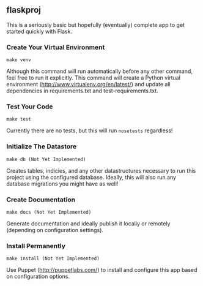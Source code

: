 ## flaskproj

This is a seriously basic but hopefully (eventually) complete app to get started quickly with Flask.

### Create Your Virtual Environment
    make venv

Although this command will run automatically before any other command, feel free to run it explicitly. This command will create a Python virtual environment (http://www.virtualenv.org/en/latest/) and update all dependencies in requirements.txt and test-requirements.txt. 


### Test Your Code
    make test

Currently there are no tests, but this will run `nosetests` regardless!


### Initialize The Datastore
    make db (Not Yet Implemented)
    
Creates tables, indicies, and any other datastructures necessary to run this project using the configured database. Ideally, this will also run any database migrations you might have as well!


### Create Documentation
    make docs (Not Yet Implemented)
    
Generate documentation and ideally publish it locally or remotely (depending on configuration settings).


### Install Permanently
    make install (Not Yet Implemented)
    
Use Puppet (http://puppetlabs.com/) to install and configure this app based on configuration options.
